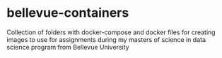 # bellevue-containers
Collection of folders with docker-compose and docker files for creating images to use for assignments during my masters of science in data science program from Bellevue University

